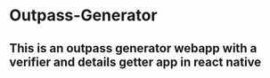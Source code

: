 # Outpass-Generator
## This is an outpass generator webapp with a verifier and details getter app in react native
